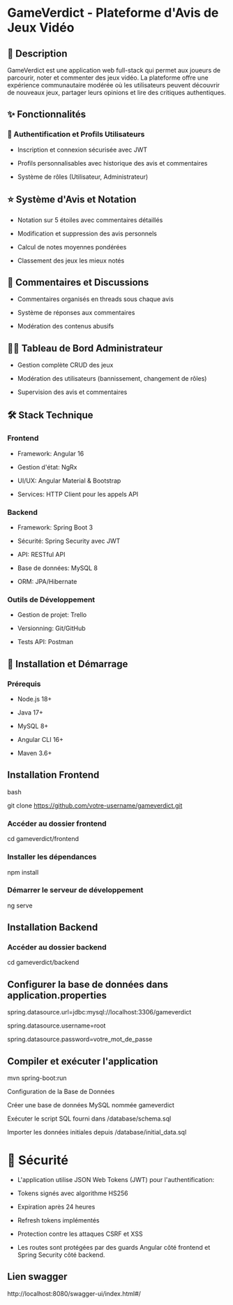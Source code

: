 # GameVerdict - Plateforme d'Avis de Jeux Vidéo

## 📖 Description
GameVerdict est une application web full-stack qui permet aux joueurs de parcourir, noter et commenter des jeux vidéo. La plateforme offre une expérience communautaire modérée où les utilisateurs peuvent découvrir de nouveaux jeux, partager leurs opinions et lire des critiques authentiques.

## ✨ Fonctionnalités
### 🔐 Authentification et Profils Utilisateurs
* Inscription et connexion sécurisée avec JWT

* Profils personnalisables avec historique des avis et commentaires

* Système de rôles (Utilisateur, Administrateur)

## ⭐ Système d'Avis et Notation
* Notation sur 5 étoiles avec commentaires détaillés

* Modification et suppression des avis personnels

* Calcul de notes moyennes pondérées

* Classement des jeux les mieux notés

## 💬 Commentaires et Discussions
* Commentaires organisés en threads sous chaque avis

* Système de réponses aux commentaires

* Modération des contenus abusifs

## 👨‍💻 Tableau de Bord Administrateur
* Gestion complète CRUD des jeux

* Modération des utilisateurs (bannissement, changement de rôles)

* Supervision des avis et commentaires

## 🛠️ Stack Technique
### Frontend
* Framework: Angular 16

* Gestion d'état: NgRx

* UI/UX: Angular Material & Bootstrap

* Services: HTTP Client pour les appels API

### Backend
* Framework: Spring Boot 3

* Sécurité: Spring Security avec JWT

* API: RESTful API

* Base de données: MySQL 8

* ORM: JPA/Hibernate

### Outils de Développement
* Gestion de projet: Trello

* Versionning: Git/GitHub

* Tests API: Postman

## 🚀 Installation et Démarrage
### Prérequis
* Node.js 18+

* Java 17+

* MySQL 8+

* Angular CLI 16+

* Maven 3.6+

## Installation Frontend
bash

git clone https://github.com/votre-username/gameverdict.git

### Accéder au dossier frontend
cd gameverdict/frontend

### Installer les dépendances
npm install

### Démarrer le serveur de développement
ng serve
## Installation Backend
### Accéder au dossier backend
cd gameverdict/backend

## Configurer la base de données dans application.properties
spring.datasource.url=jdbc:mysql://localhost:3306/gameverdict

spring.datasource.username=root

spring.datasource.password=votre_mot_de_passe

## Compiler et exécuter l'application
mvn spring-boot:run

Configuration de la Base de Données

Créer une base de données MySQL nommée gameverdict

Exécuter le script SQL fourni dans /database/schema.sql

Importer les données initiales depuis /database/initial_data.sql

# 🔐 Sécurité
* L'application utilise JSON Web Tokens (JWT) pour l'authentification:

* Tokens signés avec algorithme HS256

* Expiration après 24 heures

* Refresh tokens implémentés

* Protection contre les attaques CSRF et XSS

* Les routes sont protégées par des guards Angular côté frontend et Spring Security côté backend.

## Lien swagger
http://localhost:8080/swagger-ui/index.html#/